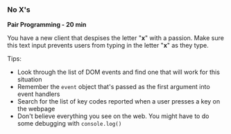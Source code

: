 ### No X's

**Pair Programming - 20 min**

You have a new client that despises the letter "**x**" with a passion. Make sure this text input prevents users from typing in the letter "**x**" as they type.

Tips:
* Look through the list of DOM events and find one that will work for this situation
* Remember the ```event``` object that's passed as the first argument into event handlers 
* Search for the list of key codes reported when a user presses a key on the webpage
* Don't believe everything you see on the web. You might have to do some debugging with `console.log()`
